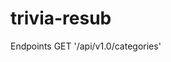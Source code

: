 # trivia-resub
Endpoints
GET '/api/v1.0/categories'
<!-- GET '/api/v1.0/vcategories' -->
<!-- GET '/api/v1.0/questions' -->
<!-- GET .../api/v1.0/categories/<int:cat_id>/questions -->
<!-- POST ...'/api/v1.0/questions' -->
<!-- POST ...'/api/v1.0/questions?searchTerm' --?
<!-- POST ...'/api/v1.0/quizzes' -->
<!-- DELETE ...'/api/v1.0/questions/<int:qus_id>' -->
